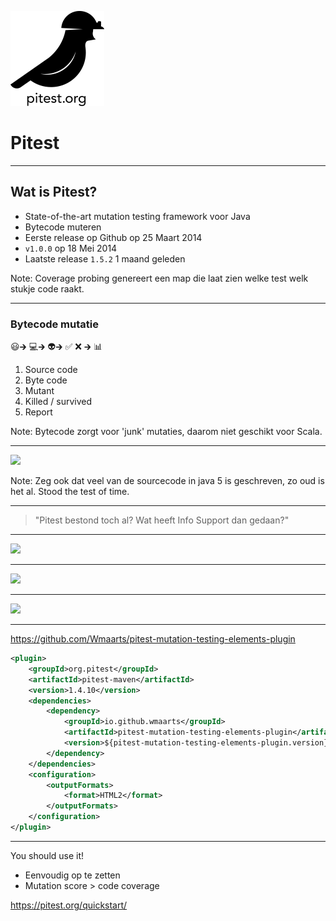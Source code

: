 <!-- .slide: data-background-color="#dedede" -->

![pitest-logo](img/pitest-logo.png)

# Pitest

----
## Wat is Pitest?

- State-of-the-art mutation testing framework voor Java
- Bytecode muteren
- Eerste release op Github op 25 Maart 2014
- `v1.0.0` op 18 Mei 2014
- Laatste release `1.5.2` 1 maand geleden 

Note: Coverage probing genereert een map die laat zien welke test welk stukje code raakt.

----

### Bytecode mutatie
😃🡲 💻🡲 👽🡲 ✅ ❌ 🡲 📊

1. Source code
1. Byte code
1. Mutant
1. Killed / survived
1. Report

Note: Bytecode zorgt voor 'junk' mutaties, daarom niet geschikt voor Scala.

----

<img src="/img/java_5.png" />

Note: Zeg ook dat veel van de sourcecode in java 5 is geschreven, zo oud is het al. Stood the test of time.

----

> "Pitest bestond toch al? Wat heeft Info Support dan gedaan?"

----

<img src="/img/old_report.png" />

----

<img src="/img/hcoles.png" />

----

<img src="/img/new_report.png" />

----

https://github.com/Wmaarts/pitest-mutation-testing-elements-plugin

```xml
<plugin>
    <groupId>org.pitest</groupId>
    <artifactId>pitest-maven</artifactId>
    <version>1.4.10</version>
    <dependencies>
        <dependency>
            <groupId>io.github.wmaarts</groupId>
            <artifactId>pitest-mutation-testing-elements-plugin</artifactId>
            <version>${pitest-mutation-testing-elements-plugin.version}</version>
        </dependency>
    </dependencies>
    <configuration>
        <outputFormats>
            <format>HTML2</format>
        </outputFormats>
    </configuration>
</plugin>
```

----

You should use it!
- Eenvoudig op te zetten
- Mutation score > code coverage

https://pitest.org/quickstart/
